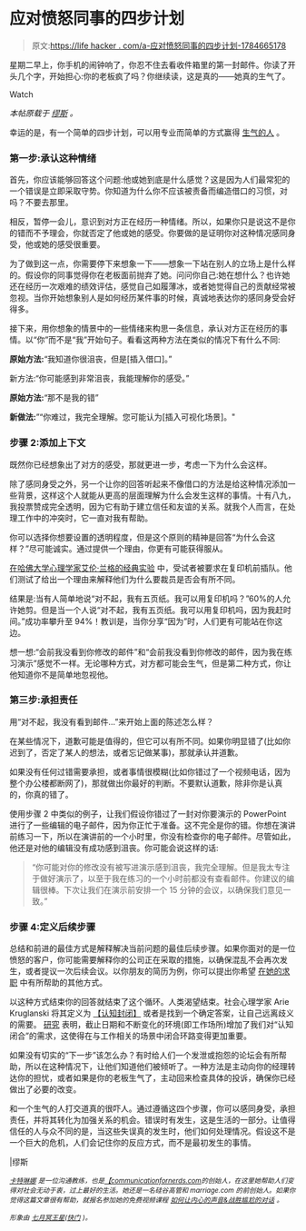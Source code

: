 # 应对愤怒同事的四步计划

> 原文:[https://life hacker . com/a-应对愤怒同事的四步计划-1784665178](https://lifehacker.com/a-four-step-plan-for-dealing-with-an-angry-coworker-1784665178)

星期二早上，你手机的闹钟响了，你忍不住去看收件箱里的第一封邮件。你读了开头几个字，开始担心:你的老板疯了吗？你继续读，这是真的——她真的生气了。

Watch

*本帖原载于* [*缪斯*](https://www.themuse.com/advice/your-4step-plan-to-winning-over-an-angry-person) *。*

幸运的是，有一个简单的四步计划，可以用专业而简单的方式赢得 [生气的人](https://www.themuse.com/advice/how-to-respond-to-angry-or-emotional-emails-professionally) 。

### 第一步:承认这种情绪

首先，你应该能够回答这个问题:他或她到底是什么感觉？这是因为人们最常犯的一个错误是立即采取守势。你知道为什么你不应该被责备而编造借口的习惯，对吗？不要去那里。

相反，暂停一会儿，意识到对方正在经历一种情绪。所以，如果你只是说这不是你的错而不予理会，你就否定了他或她的感受。你要做的是证明你对这种情况感同身受，他或她的感受很重要。

为了做到这一点，你需要停下来想象一下——想象一下站在别人的立场上是什么样的。假设你的同事觉得你在老板面前抛弃了她。问问你自己:她在想什么？也许她还在经历一次艰难的绩效评估，感觉自己如履薄冰，或者她觉得自己的贡献经常被忽视。当你开始想象别人是如何经历某件事的时候，真诚地表达你的感同身受会好得多。

接下来，用你想象的情景中的一些情绪来构思一条信息，承认对方正在经历的事情。以“你”而不是“我”开始句子。看看这两种方法在类似的情况下有什么不同:

**原始方法:**“我知道你很沮丧，但是[插入借口]。”

新方法:“你可能感到非常沮丧，我能理解你的感受。”

**原始方法:**“那不是我的错”

**新做法:**”“你难过，我完全理解。您可能认为[插入可视化场景]。"

### 步骤 2:添加上下文

既然你已经想象出了对方的感受，那就更进一步，考虑一下为什么会这样。

除了感同身受之外，另一个让你的回答听起来不像借口的方法是给这种情况添加一些背景，这样这个人就能从更高的层面理解为什么会发生这样的事情。十有八九，我投票赞成完全透明，因为它有助于建立信任和友谊的关系。就我个人而言，在处理工作中的冲突时，它一直对我有帮助。

你可以选择你想要设置的透明程度，但是这个原则的精神是回答“为什么会这样？”尽可能诚实。通过提供一个理由，你更有可能获得服从。

[在哈佛大学心理学家艾伦·兰格的经典实验](https://www.psychologytoday.com/blog/brain-wise/201310/the-power-the-word-because-get-people-do-stuff) 中，受试者被要求在复印机前插队。他们测试了给出一个理由来解释他们为什么要裁员是否会有所不同。

结果是:当有人简单地说“对不起，我有五页纸。我可以用复印机吗？”60%的人允许她剪。但是当一个人说“对不起，我有五页纸。我可以用复印机吗，因为我赶时间。”成功率攀升至 94%！教训是，当你分享“因为”时，人们更有可能站在你这边。

想一想:“会前我没看到你修改的邮件”和“会前我没看到你修改的邮件，因为我在练习演示”感觉不一样。无论哪种方式，对方都可能会生气，但是第二种方式，你让他知道你不是简单地忽视他。

### 第三步:承担责任

用“对不起，我没有看到邮件…”来开始上面的陈述怎么样？

在某些情况下，道歉可能是值得的，但它可以有所不同。如果你明显错了(比如你迟到了，否定了某人的想法，或者忘记做某事)，那就承认并道歉。

如果没有任何过错需要承担，或者事情很模糊(比如你错过了一个视频电话，因为整个办公楼都断网了)，那就做出你最好的判断。不要默认道歉，除非你是认真的，你真的错了。

使用步骤 2 中类似的例子，让我们假设你错过了一封对你要演示的 PowerPoint 进行了一些编辑的电子邮件，因为你正忙于准备。这不完全是你的错。你想在演讲前练习一下，所以在演讲前的一个小时里，你没有检查你的电子邮件。尽管如此，他还是对他的编辑没有成功感到沮丧。你可能会说这样的话:

> “你可能对你的修改没有被写进演示感到沮丧，我完全理解。但是我太专注于做好演示了，以至于我在练习的一个小时前都没有查看邮件。你建议的编辑很棒。下次让我们在演示前安排一个 15 分钟的会议，以确保我们意见一致。”

### 步骤 4:定义后续步骤

总结和前进的最佳方式是解释解决当前问题的最佳后续步骤。如果你面对的是一位愤怒的客户，你可能需要解释你的公司正在采取的措施，以确保混乱不会再次发生，或者提议一次后续会议。以你朋友的简历为例，你可以提出你希望 [在她的求职](https://www.themuse.com/advice/how-to-really-help-a-friend-job-search) 中有所帮助的其他方式。

以这种方式结束你的回答就结束了这个循环。人类渴望结束。社会心理学家 Arie Kruglanski 将其定义为 [【认知封闭】](http://www.newyorker.com/tech/elements/why-we-need-answers) 或者是找到一个确定答案，让自己远离歧义的需要。 [研究](http://www.ncbi.nlm.nih.gov/pubmed/23070219) 表明，截止日期和不断变化的环境(即工作场所)增加了我们对“认知闭合”的需求，这使得在与工作相关的场景中闭合环路变得更加重要。

如果没有切实的“下一步”该怎么办？有时给人们一个发泄或抱怨的论坛会有所帮助，所以在这种情况下，让他们知道他们被倾听了。一种方法是主动向你的经理转达你的担忧，或者如果是你的老板生气了，主动回来检查具体的投诉，确保你已经做出了必要的改变。

和一个生气的人打交道真的很吓人。通过遵循这四个步骤，你可以感同身受，承担责任，并将其转化为加强关系的机会。错误时有发生，这是生活的一部分。让值得信任的人与众不同的是，当这些失误真的发生时，他们如何处理情况。假设这不是一个巨大的危机，人们会记住你的反应方式，而不是最初发生的事情。

|缪斯

[<small>*卡特琳娜*</small>](https://twitter.com/kat_raz) <small>*是一位沟通教练，也是*</small>[<small>*【communicationfornerds.com*</small>](http://www.communicationfornerds.com/welcome-muse-readers/?utm_source=guestblogmuse&utm_medium=muse&utm_campaign=muse)<small>*的创始人，在这里她帮助人们变得对社会无动于衷，过上最好的生活。她还是一名硅谷高管和 marriage.com 的前创始人。如果你觉得这篇文章很有帮助，就报名参加她的免费视频课程*</small> [<small>*如何让内心的声音&战胜尴尬的对话*</small>](http://www.communicationfornerds.com/welcome-muse-readers/?utm_source=guestblogmuse&utm_medium=muse&utm_campaign=muse) <small>*。*</small>

<small>*形象由*</small> [<small>*七月冥王星*</small>](http://www.shutterstock.com/pic-314702285/stock-vector-happy-and-angry-boss-vector-flat-illustration.html)<small>*(*</small>[<small>*快门*</small>](http://shutterstock.com) <small>*)。*</small>